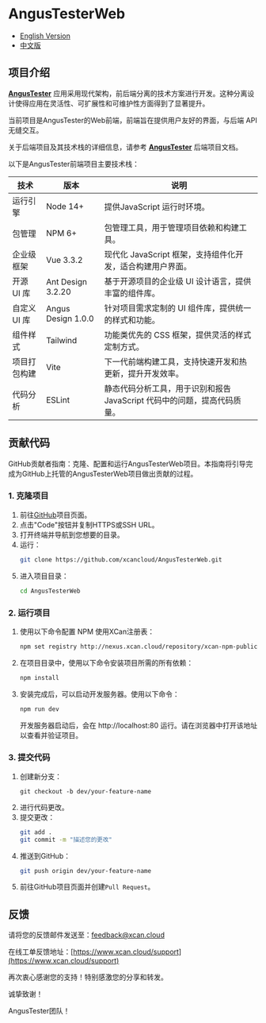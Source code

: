 AngusTesterWeb
===

- [English Version](README.md)
- [中文版](README_zh.md)

## 项目介绍

**[AngusTester](https://www.xcan.cloud)** 应用采用现代架构，前后端分离的技术方案进行开发。这种分离设计使得应用在灵活性、可扩展性和可维护性方面得到了显著提升。

当前项目是AngusTester的Web前端，前端旨在提供用户友好的界面，与后端 API 无缝交互。

关于后端项目及其技术栈的详细信息，请参考 **[AngusTester](https://github.com/xcancloud/AngusTester.git)** 后端项目文档。

以下是AngusTester前端项目主要技术栈：

| **技术**   | **版本**             | **说明**                                     |
|----------|--------------------|--------------------------------------------|
| 运行引擎     | Node 14+           | 提供JavaScript 运行时环境。                        |
| 包管理      | NPM 6+             | 包管理工具，用于管理项目依赖和构建工具。                       |
| 企业级框架    | Vue 3.3.2          | 现代化 JavaScript 框架，支持组件化开发，适合构建用户界面。        |
| 开源 UI 库  | Ant Design 3.2.20  | 基于开源项目的企业级 UI 设计语言，提供丰富的组件库。               |
| 自定义 UI 库 | Angus Design 1.0.0 | 针对项目需求定制的 UI 组件库，提供统一的样式和功能。               |
| 组件样式     | Tailwind           | 功能类优先的 CSS 框架，提供灵活的样式定制方式。                 |
| 项目打包构建   | Vite               | 下一代前端构建工具，支持快速开发和热更新，提升开发效率。               |
| 代码分析     | ESLint             | 静态代码分析工具，用于识别和报告 JavaScript 代码中的问题，提高代码质量。 |

## 贡献代码

GitHub贡献者指南：克隆、配置和运行AngusTesterWeb项目。本指南将引导完成为GitHub上托管的AngusTesterWeb项目做出贡献的过程。

### 1. 克隆项目

1. 前往[GitHub](https://github.com/xcancloud/AngusTester.git)项目页面。
2. 点击"Code"按钮并复制HTTPS或SSH URL。
3. 打开终端并导航到您想要的目录。
4. 运行：
   ```bash
   git clone https://github.com/xcancloud/AngusTesterWeb.git
   ```
5. 进入项目目录：
   ```bash
   cd AngusTesterWeb
   ```

### 2. 运行项目

1. 使用以下命令配置 NPM 使用XCan注册表：
   ```bash
   npm set registry http://nexus.xcan.cloud/repository/xcan-npm-public/
   ```
2. 在项目目录中，使用以下命令安装项目所需的所有依赖：
   ```bash
   npm install
   ```
3. 安装完成后，可以启动开发服务器。使用以下命令：
   ```bash
   npm run dev
   ```

   开发服务器启动后，会在 http://localhost:80 运行。请在浏览器中打开该地址以查看并验证项目。

### 3. 提交代码

1. 创建新分支：
   ```
   git checkout -b dev/your-feature-name
   ```
2. 进行代码更改。
3. 提交更改：
   ```bash
   git add .
   git commit -m "描述您的更改"
   ```
4. 推送到GitHub：
   ```bash
   git push origin dev/your-feature-name
   ```
5. 前往GitHub项目页面并创建`Pull Request`。

## 反馈

请将您的反馈邮件发送至：feedback@xcan.cloud

在线工单反馈地址：[https://www.xcan.cloud/support](https://www.xcan.cloud/support)

再次衷心感谢您的支持！特别感激您的分享和转发。

诚挚致谢！

AngusTester团队！
